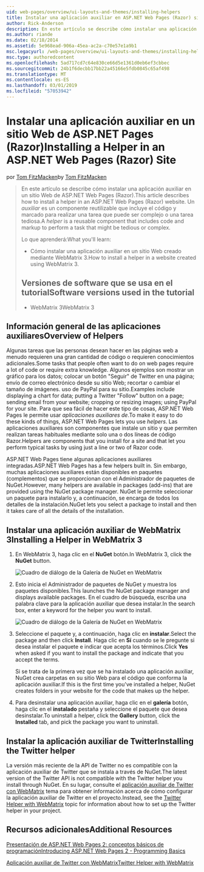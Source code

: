 ```yaml
---
uid: web-pages/overview/ui-layouts-and-themes/installing-helpers
title: Instalar una aplicación auxiliar en ASP.NET Web Pages (Razor) sitio | Microsoft Docs
author: Rick-Anderson
description: En este artículo se describe cómo instalar una aplicación auxiliar en un sitio Web de ASP.NET Web Pages (Razor). Una aplicación auxiliar es un componente reutilizable que incluye código y marcado en por...
ms.author: riande
ms.date: 02/18/2014
ms.assetid: 5e968ead-906a-45ea-ac2a-c70e57e1a9b1
msc.legacyurl: /web-pages/overview/ui-layouts-and-themes/installing-helpers
msc.type: authoredcontent
ms.openlocfilehash: 5ad717cd7c64e830ce66d5e1361d0eb6ef3cbbec
ms.sourcegitcommit: 24b1f6decbb17bb22a45166e5fdb0845c65af498
ms.translationtype: MT
ms.contentlocale: es-ES
ms.lasthandoff: 03/01/2019
ms.locfileid: "57053942"
---
```

<a name="installing-a-helper-in-an-aspnet-web-pages-razor-site"></a><span data-ttu-id="166a2-104">Instalar una aplicación auxiliar en un sitio Web de ASP.NET Pages (Razor)</span><span class="sxs-lookup"><span data-stu-id="166a2-104">Installing a Helper in an ASP.NET Web Pages (Razor) Site</span></span>
====================
<span data-ttu-id="166a2-105">por [Tom FitzMacken](https://github.com/tfitzmac)</span><span class="sxs-lookup"><span data-stu-id="166a2-105">by [Tom FitzMacken](https://github.com/tfitzmac)</span></span>

> <span data-ttu-id="166a2-106">En este artículo se describe cómo instalar una aplicación auxiliar en un sitio Web de ASP.NET Web Pages (Razor).</span><span class="sxs-lookup"><span data-stu-id="166a2-106">This article describes how to install a helper in an ASP.NET Web Pages (Razor) website.</span></span> <span data-ttu-id="166a2-107">Un *auxiliar* es un componente reutilizable que incluye el código y marcado para realizar una tarea que puede ser complejo o una tarea tediosa.</span><span class="sxs-lookup"><span data-stu-id="166a2-107">A *helper* is a reusable component that includes code and markup to perform a task that might be tedious or complex.</span></span>
> 
> <span data-ttu-id="166a2-108">Lo que aprenderá:</span><span class="sxs-lookup"><span data-stu-id="166a2-108">What you'll learn:</span></span>
> 
> - <span data-ttu-id="166a2-109">Cómo instalar una aplicación auxiliar en un sitio Web creado mediante WebMatrix 3.</span><span class="sxs-lookup"><span data-stu-id="166a2-109">How to install a helper in a website created using WebMatrix 3.</span></span>
>   
> 
> ## <a name="software-versions-used-in-the-tutorial"></a><span data-ttu-id="166a2-110">Versiones de software que se usa en el tutorial</span><span class="sxs-lookup"><span data-stu-id="166a2-110">Software versions used in the tutorial</span></span>
> 
> 
> - <span data-ttu-id="166a2-111">WebMatrix 3</span><span class="sxs-lookup"><span data-stu-id="166a2-111">WebMatrix 3</span></span>


## <a name="overview-of-helpers"></a><span data-ttu-id="166a2-112">Información general de las aplicaciones auxiliares</span><span class="sxs-lookup"><span data-stu-id="166a2-112">Overview of Helpers</span></span>

<span data-ttu-id="166a2-113">Algunas tareas que las personas desean hacer en las páginas web a menudo requieren una gran cantidad de código o requieren conocimientos adicionales.</span><span class="sxs-lookup"><span data-stu-id="166a2-113">Some tasks that people often want to do on web pages require a lot of code or require extra knowledge.</span></span> <span data-ttu-id="166a2-114">Algunos ejemplos son mostrar un gráfico para los datos; colocar un botón "Seguir" de Twitter en una página; envío de correo electrónico desde su sitio Web; recortar o cambiar el tamaño de imágenes. uso de PayPal para su sitio.</span><span class="sxs-lookup"><span data-stu-id="166a2-114">Examples include displaying a chart for data; putting a Twitter "Follow" button on a page; sending email from your website; cropping or resizing images; using PayPal for your site.</span></span> <span data-ttu-id="166a2-115">Para que sea fácil de hacer este tipo de cosas, ASP.NET Web Pages le permite usar *aplicaciones auxiliares de*.</span><span class="sxs-lookup"><span data-stu-id="166a2-115">To make it easy to do these kinds of things, ASP.NET Web Pages lets you use *helpers*.</span></span> <span data-ttu-id="166a2-116">Las aplicaciones auxiliares son componentes que instale un sitio y que permiten realizan tareas habituales mediante solo una o dos líneas de código Razor.</span><span class="sxs-lookup"><span data-stu-id="166a2-116">Helpers are components that you install for a site and that let you perform typical tasks by using just a line or two of Razor code.</span></span>

<span data-ttu-id="166a2-117">ASP.NET Web Pages tiene algunas aplicaciones auxiliares integradas.</span><span class="sxs-lookup"><span data-stu-id="166a2-117">ASP.NET Web Pages has a few helpers built in.</span></span> <span data-ttu-id="166a2-118">Sin embargo, muchas aplicaciones auxiliares están disponibles en paquetes (complementos) que se proporcionan con el Administrador de paquetes de NuGet.</span><span class="sxs-lookup"><span data-stu-id="166a2-118">However, many helpers are available in packages (add-ins) that are provided using the NuGet package manager.</span></span> <span data-ttu-id="166a2-119">NuGet le permite seleccionar un paquete para instalarlo y, a continuación, se encarga de todos los detalles de la instalación.</span><span class="sxs-lookup"><span data-stu-id="166a2-119">NuGet lets you select a package to install and then it takes care of all the details of the installation.</span></span>

## <a name="installing-a-helper-in-webmatrix-3"></a><span data-ttu-id="166a2-120">Instalar una aplicación auxiliar de WebMatrix 3</span><span class="sxs-lookup"><span data-stu-id="166a2-120">Installing a Helper in WebMatrix 3</span></span>

1. <span data-ttu-id="166a2-121">En WebMatrix 3, haga clic en el **NuGet** botón.</span><span class="sxs-lookup"><span data-stu-id="166a2-121">In WebMatrix 3, click the **NuGet** button.</span></span>

    ![Cuadro de diálogo de la Galería de NuGet en WebMatrix](installing-helpers/_static/image1.png)
2. <span data-ttu-id="166a2-123">Esto inicia el Administrador de paquetes de NuGet y muestra los paquetes disponibles.</span><span class="sxs-lookup"><span data-stu-id="166a2-123">This launches the NuGet package manager and displays available packages.</span></span> <span data-ttu-id="166a2-124">En el cuadro de búsqueda, escriba una palabra clave para la aplicación auxiliar que desea instalar.</span><span class="sxs-lookup"><span data-stu-id="166a2-124">In the search box, enter a keyword for the helper you want to install.</span></span>

    ![Cuadro de diálogo de la Galería de NuGet en WebMatrix](installing-helpers/_static/image2.png)
3. <span data-ttu-id="166a2-126">Seleccione el paquete y, a continuación, haga clic en **instalar**.</span><span class="sxs-lookup"><span data-stu-id="166a2-126">Select the package and then click **Install**.</span></span> <span data-ttu-id="166a2-127">Haga clic en **Sí** cuando se le pregunte si desea instalar el paquete e indicar que acepta los términos.</span><span class="sxs-lookup"><span data-stu-id="166a2-127">Click **Yes** when asked if you want to install the package and indicate that you accept the terms.</span></span>

     <span data-ttu-id="166a2-128">Si se trata de la primera vez que se ha instalado una aplicación auxiliar, NuGet crea carpetas en su sitio Web para el código que conforma la aplicación auxiliar.</span><span class="sxs-lookup"><span data-stu-id="166a2-128">If this is the first time you've installed a helper, NuGet creates folders in your website for the code that makes up the helper.</span></span>
4. <span data-ttu-id="166a2-129">Para desinstalar una aplicación auxiliar, haga clic en el **galería** botón, haga clic en el **instalado** pestaña y seleccione el paquete que desea desinstalar.</span><span class="sxs-lookup"><span data-stu-id="166a2-129">To uninstall a helper, click the **Gallery** button, click the **Installed** tab, and pick the package you want to uninstall.</span></span>

## <a name="installing-the-twitter-helper"></a><span data-ttu-id="166a2-130">Instalar la aplicación auxiliar de Twitter</span><span class="sxs-lookup"><span data-stu-id="166a2-130">Installing the Twitter helper</span></span>

<span data-ttu-id="166a2-131">La versión más reciente de la API de Twitter no es compatible con la aplicación auxiliar de Twitter que se instala a través de NuGet.</span><span class="sxs-lookup"><span data-stu-id="166a2-131">The latest version of the Twitter API is not compatible with the Twitter helper you install through NuGet.</span></span> <span data-ttu-id="166a2-132">En su lugar, consulte el [aplicación auxiliar de Twitter con WebMatrix](twitter-helper.md) tema para obtener información acerca de cómo configurar la aplicación auxiliar de Twitter en el proyecto.</span><span class="sxs-lookup"><span data-stu-id="166a2-132">Instead, see the [Twitter Helper with WebMatrix](twitter-helper.md) topic for information about how to set up the Twitter helper in your project.</span></span>

<a id="Additional_Resources"></a>
## <a name="additional-resources"></a><span data-ttu-id="166a2-133">Recursos adicionales</span><span class="sxs-lookup"><span data-stu-id="166a2-133">Additional Resources</span></span>


[<span data-ttu-id="166a2-134">Presentación de ASP.NET Web Pages 2: conceptos básicos de programación</span><span class="sxs-lookup"><span data-stu-id="166a2-134">Introducing ASP.NET Web Pages 2 - Programming Basics</span></span>](../getting-started/introducing-razor-syntax-c.md)

[<span data-ttu-id="166a2-135">Aplicación auxiliar de Twitter con WebMatrix</span><span class="sxs-lookup"><span data-stu-id="166a2-135">Twitter Helper with WebMatrix</span></span>](twitter-helper.md)
